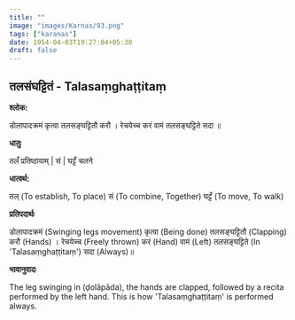 ```yaml
---
title: ""
image: "images/Karnas/93.png"
tags: ["karanas"]
date: 1954-04-03T19:27:04+05:30
draft: false
---
```


## तलसंघट्टितं - Talasaṃghaṭṭitaṃ

**श्लोक:**

डोलापादक्रमं कृत्वा तलसङ्घट्टितौ करौ । रेचयेच्च करं वामं तलसङ्घट्टिते सदा ॥

**धातुः**

तलँ प्रतिष्ठायाम् |
सं |
घट्टँ चलने

**धात्वर्थ:**

तल् (To establish, To place) 
सं (To combine, Together)
घट्टँ (To move, To walk)

**प्रतिपदार्थः**

डोलापादक्रमं (Swinging legs movement) कृत्वा (Being done) तलसङ्घट्टितौ (Clapping) करौ (Hands) । रेचयेच्च (Freely thrown) करं (Hand) वामं (Left) तलसङ्घट्टिते (In 'Talasaṃghaṭṭitaṃ') सदा (Always)॥

**भावानुवादः**

The leg swinging in (ḍolāpāda), the hands are clapped, followed by a recita performed by the left hand. This is how 'Talasaṃghaṭṭitaṃ' is performed always.
